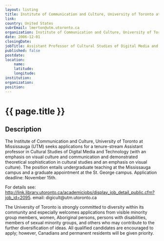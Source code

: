 ```yaml
---
layout: listing
title: Institute of Communication and Culture, University of Toronto at Mississauga - Assistant Professor of Cultural Studies of Digital Media and Technology
link:
country: United States
subrEmail: lmerton@utm.utoronto.ca
organization: Institute of Communication and Culture, University of Toronto at Mississauga 
date: 2006-12-01
closingDate: 
jobTitle: Assistant Professor of Cultural Studies of Digital Media and Technology
published: false
postdate:
location:
    name: 
    latitude: 
    longitude: 
institution: 
organization: 
position: 
--- 
```



# {{ page.title }}

## Description








<p>The Institute of Communication and Culture, University of Toronto at Mississauga  (UTM) seeks applications for a tenure-stream Assistant professor in Cultural Studies of Digital Media and Technology (with an emphasis on visual culture and communication and demonstrated theoretical sophistication in cultural studies and an emphasis on visual culture). The position entails undergraduate teaching at the  Mississauga campus and a graduate appointment at the St. George campus.  Application deadline: November 15th.</p>

<p>For details see: <a href="http://link.library.utoronto.ca/academicjobs/display_job_detail_public.cfm?job_id=2095">http://link.library.utoronto.ca/academicjobs/display_job_detail_public.cfm?job_id=2095</a>.   email: digicult@utm.utoronto.ca

<p>The University of Toronto is strongly committed to diversity within its community and especially welcomes applications from visible minority group members, women, Aboriginal persons, persons with disabilities, members of sexual minority groups, and others who may contribute to the further diversification of ideas. All qualified candidates are encouraged to apply; however, Canadians and permanent residents will be given priority.</p>
